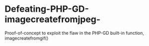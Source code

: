 # Defeating-PHP-GD-imagecreatefromjpeg-
Proof-of-concept to exploit the flaw in the PHP-GD built-in function, imagecreatefromgif()
